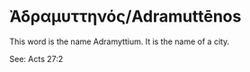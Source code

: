 # Ἀδραμυττηνός/Adramuttēnos

This word is the name Adramyttium. It is the name of a city.

See: Acts 27:2
